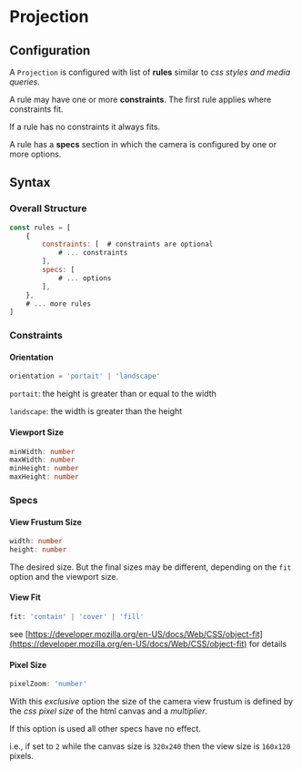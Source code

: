 # Projection

## Configuration

A `Projection` is configured with list of **rules** similar to _css styles and media queries_.

A rule may have one or more **constraints**. The first rule applies where constraints fit.

If a rule has no constraints it always fits.

A rule has a **specs** section in which the camera is configured by one or more options.

## Syntax

### Overall Structure

```js
const rules = [
    {
        constraints: [  # constraints are optional
            # ... constraints            
        ],
        specs: [
            # ... options
        ],
    },
    # ... more rules
]
```

### Constraints

#### Orientation

```typescript
orientation = 'portait' | 'landscape'
```

`portait`: the height is greater than or equal to the width

`landscape`: the width is greater than the height

#### Viewport Size

```typescript
minWidth: number
maxWidth: number
minHeight: number
maxHeight: number
```

### Specs

#### View Frustum Size

```typescript
width: number
height: number
```

The desired size. But the final sizes may be different, depending on the `fit` option and the viewport size.

#### View Fit

```typescript
fit: 'contain' | 'cover' | 'fill'
```

see [https://developer.mozilla.org/en-US/docs/Web/CSS/object-fit](https://developer.mozilla.org/en-US/docs/Web/CSS/object-fit) for details

#### Pixel Size

```typescript
pixelZoom: 'number'
```

With this _exclusive_ option the size of the camera view frustum is defined by the _css pixel size_ of the html canvas and a _multiplier_.

If this option is used all other specs have no effect.

i.e., if set to `2` while the canvas size is `320x240` then the view size is `160x120` pixels.

